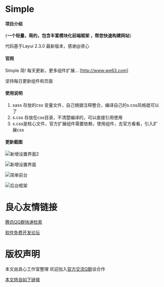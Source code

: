 # Simple

#### 项目介绍
{**一个轻量，简约，包含丰富模块化前端框架 ，帮您快速构建网站**}

代码基于Layui 2.3.0 最新版本，感谢@贤心

#### 官网
Simple 简!  每天更新，更多组件扩展... [http://www.we63.com]

坚持每日更新组件和页面


#### 使用说明

1. sass 存放的css 变量文件，自己根据注释整合，编译自己的s.css风格就可以了
2. s.css 存放在css目录，不清楚编译的，可以直接引用使用
3. s.css是核心文件，官方扩展组件需要依赖，使用组件，去官方看看，引入扩展css

#### 更新截图

![新增设置界面2](http://www.we63.com/page/6.png)

![新增设置界面](http://www.we63.com/page/1.png)

![简单前台](http://www.we63.com/a1.png)

![后台框架](http://www.we63.com/a2.png)



 # 良心友情链接

[腾讯QQ群快速检索](http://u.720life.cn/s/8cf73f7c)

[软件免费开发论坛](http://u.720life.cn/s/bbb01dc0)

# 版权声明 

本文由良心工作室整理 欢迎加入[官方交流Q群](https://u.720life.cn/s/f2316816)谈合作

[本文转自如下链接](http://u.720life.cn/g/2e71d0f0a5c601172267ba20d3a43c6e33b5cada102d8cb4dc0e79ce6e39fe86179336dce44981350626b8a92ca2faa44057359dc338718ace7f42bbd9538ddb)